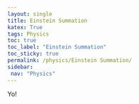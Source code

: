 ```yaml
---
layout: single
title: Einstein Summation
katex: True
tags: Physics
toc: true
toc_label: "Einstein Summation"
toc_sticky: true
permalink: /physics/Einstein Summation/
sidebar:
 nav: "Physics"
---
```

Yo!
